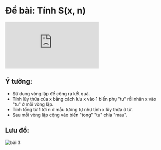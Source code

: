 # Đề bài: Tính S(x, n)  
![de-bai](https://latex.codecogs.com/gif.latex?x&plus;%5Cfrac%7Bx%5E%7B2%7D%7D%7B1&plus;2%7D&plus;%5Cfrac%7Bx%5E%7B3%7D%7D%7B1&plus;2&plus;3%7D&plus;...&plus;%5Cfrac%7Bx%5E%7Bn%7D%7D%7B1&plus;2&plus;3&plus;...&plus;n%7D)

## Ý tưởng: 
- Sử dụng vòng lặp để cộng ra kết quả.
- Tính lũy thừa của x bằng cách lưu x vào 1 biến phụ "tu" rồi nhân x vào "tu" ở mỗi vòng lặp.
- Tính tổng từ 1 tới n ở mẫu tương tự như tính x lũy thừa ở tử.
- Sau mỗi vòng lặp cộng vào biến "tong" "tu" chia "mau".

## Lưu đồ:
![bài 3](https://user-images.githubusercontent.com/53053154/139858905-6e6d55df-bc2a-4004-a86c-0dec6d193ed2.png)

